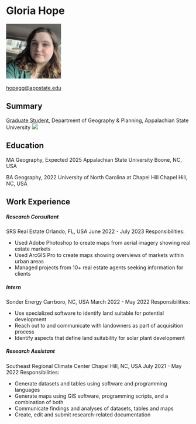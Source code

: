 # Gloria Hope

<img src="/img_0855_0.jpg" width='150'>

hopegg@appstate.edu

## Summary

[Graduate Student](https://geo.appstate.edu/students/current-graduate-students), Department of Geography & Planning, Appalachian State University
<img src ="https://uc.appstate.edu/sites/default/files/logos/app-state-block-a-logo-600px.png" width = '100'>
## Education

MA Geography, Expected 2025
Appalachian State University
Boone, NC, USA

BA Geography, 2022
University of North Carolina at Chapel Hill
Chapel Hill, NC, USA

## Work Experience

##### Research Consultant
SRS Real Estate
Orlando, FL, USA
June 2022 - July 2023
Responsibilities:
* Used Adobe Photoshop to create maps from aerial imagery showing real estate markets
* Used ArcGIS Pro to create maps showing overviews of markets within urban areas
* Managed projects from 10+ real estate agents seeking information for clients


##### Intern
Sonder Energy
Carrboro, NC, USA
March 2022 - May 2022
Responsibilities:
* Use specialized software to identify land suitable for potential development
* Reach out to and communicate with landowners as part of acquisition process
* Identify aspects that define land suitability for solar plant development


##### Research Assistant
Southeast Regional Climate Center
Chapel Hill, NC, USA
July 2021 - May 2022
Responsibilities:
* Generate datasets and tables using software and programming languages
* Generate maps using GIS software, programming scripts, and a combination of both
* Communicate findings and analyses of datasets, tables and maps
* Create, edit and submit research-related documentation


